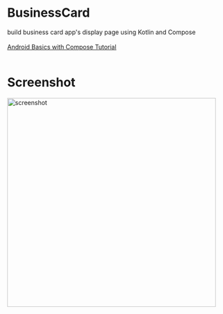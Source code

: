 # BusinessCard
build business card app's display page using Kotlin and Compose
<br><br><a href="https://developer.android.com/courses/android-basics-compose/course" >Android Basics with Compose Tutorial</a><br><br>
<h1>Screenshot</h1>
<img width="480px" src="https://raw.githubusercontent.com/samhaqk/BusinessCard/master/Screenshot%20Business%20Card.png" alt="screenshot">
